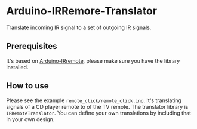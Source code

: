 # Arduino-IRRemore-Translator
Translate incoming IR signal to a set of outgoing IR signals.

## Prerequisites

It's based on [Arduino-IRremote](https://github.com/Arduino-IRremote/Arduino-IRremote), please make sure you have the library installed.

## How to use

Please see the example `remote_click/remote_click.ino`. It's translating signals of a CD player remote to of the TV remote. The translator library is `IRRemoteTranslator`. You can define your own translations by including that in your own design.